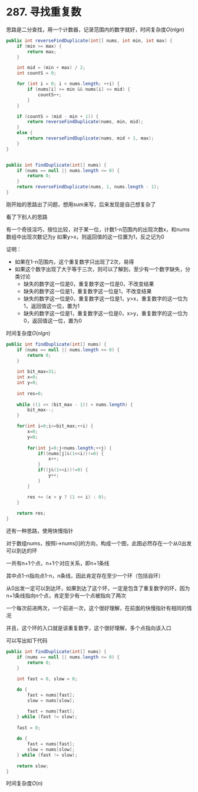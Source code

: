 # 287. 寻找重复数

思路是二分查找，用一个计数器，记录范围内的数字就好，时间复杂度$O(nlgn)$

```java
public int reverseFindDuplicate(int[] nums, int min, int max) {
    if (min >= max) {
        return max;
    }

    int mid = (min + max) / 2;
    int countS = 0;

    for (int i = 0; i < nums.length; ++i) {
        if (nums[i] >= min && nums[i] <= mid) {
            countS++;
        }
    }

    if (countS > (mid - min + 1)) {
        return reverseFindDuplicate(nums, min, mid);
    }
    else {
        return reverseFindDuplicate(nums, mid + 1, max);
    }
}


public int findDuplicate(int[] nums) {
    if (nums == null || nums.length <= 0) {
        return 0;
    }
    return reverseFindDuplicate(nums, 1, nums.length - 1);
}

```

刚开始的思路出了问题，想用sum来写，后来发现是自己想复杂了

看了下别人的思路

有一个奇技淫巧，按位比较，对于某一位，计数1-n范围内的出现次数x，和nums数组中出现次数记为y
如果y>x，则返回值的这一位置为1，反之记为0

证明：
- 如果在1-n范围内，这个重复数字只出现了2次，易得
- 如果这个数字出现了大于等于三次，则可以了解到，至少有一个数字缺失，分类讨论
  - 缺失的数字这一位是0，重复数字这一位是0，不改变结果
  - 缺失的数字这一位是1，重复数字这一位是1，不改变结果
  - 缺失的数字这一位是0，重复数字这一位是1，y>x，重复数字的这一位为1，返回值这一位，置为1
  - 缺失的数字这一位是1，重复数字这一位是0，x>y，重复数字的这一位为0，返回值这一位，置为0

时间复杂度$O(nlgn)$

```java
public int findDuplicate(int[] nums) {
    if (nums == null || nums.length <= 0) {
        return 0;
    }
    
    int bit_max=31;
    int x=0;
    int y=0;
    
    int res=0;
    
    while ((1 << (bit_max - 1)) > nums.length) {
        bit_max--;
    }

    for(int i=0;i<=bit_max;++i) {
        x=0;
        y=0;
        
        for(int j=0;j<nums.length;++j) {
            if((nums[j]&(1<<i))!=0) {
                x++;
            }
            if((j&(1<<i))!=0) {
                y++;
            }
        }

        res += (x > y ? (1 << i) : 0);
    }
    
    return res;
}
```

还有一种思路，使用快慢指针

对于数组nums，按照i->nums[i]的方向，构成一个图，此图必然存在一个从0出发可以到达的环

一共有n+1个点，n+1个对应关系，即n+1条线

其中点1-n指向点1-n，n条线，因此肯定存在至少一个环（包括自环）

从0出发一定可以到达环，如果到达了这个环，一定是包含了重复数字的环，因为n+1条线指向n个点，肯定至少有一个点被指向了两次

一个每次前进两次，一个前进一次，这个很好理解，在前面的快慢指针有相同的情况

并且，这个环的入口就是该重复数字，这个很好理解，多个点指向该入口

可以写出如下代码

```java
public int findDuplicate(int[] nums) {
    if (nums == null || nums.length <= 0) {
        return 0;
    }
    
    int fast = 0, slow = 0;

    do {
        fast = nums[fast];
        slow = nums[slow];

        fast = nums[fast];
    } while (fast != slow);
    
    fast = 0;
    
    do {
        fast = nums[fast];
        slow = nums[slow];
    } while (fast != slow);
    
    return slow;
}
```

时间复杂度$O(n)$